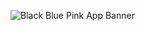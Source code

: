 ![Black Blue Pink App Banner](https://github.com/user-attachments/assets/fee06adc-e6a8-4877-8af6-9d76f15c3d5d)
